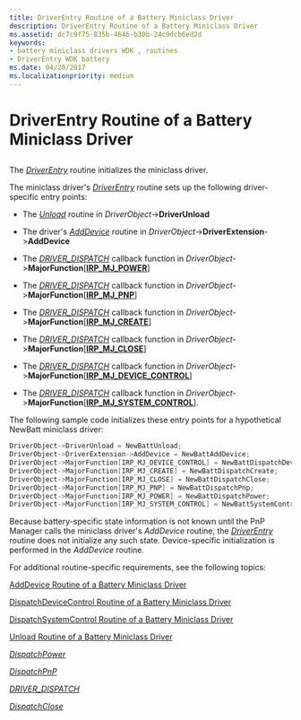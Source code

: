 ```yaml
---
title: DriverEntry Routine of a Battery Miniclass Driver
description: DriverEntry Routine of a Battery Miniclass Driver
ms.assetid: dc7c9f75-835b-4646-b30b-24c9dcb6ed2d
keywords:
- battery miniclass drivers WDK , routines
- DriverEntry WDK battery
ms.date: 04/20/2017
ms.localizationpriority: medium
---
```


# DriverEntry Routine of a Battery Miniclass Driver


## <span id="ddk_driverentry_routine_of_battery_miniclass_driver_dg"></span><span id="DDK_DRIVERENTRY_ROUTINE_OF_BATTERY_MINICLASS_DRIVER_DG"></span>


The [*DriverEntry*](https://msdn.microsoft.com/library/windows/hardware/ff544113) routine initializes the miniclass driver.

The miniclass driver's [*DriverEntry*](https://msdn.microsoft.com/library/windows/hardware/ff544113) routine sets up the following driver-specific entry points:

-   The [*Unload*](https://msdn.microsoft.com/library/windows/hardware/ff564886) routine in *DriverObject*-&gt;**DriverUnload**

-   The driver's [*AddDevice*](https://msdn.microsoft.com/library/windows/hardware/ff540521) routine in *DriverObject*-&gt;**DriverExtension**-&gt;**AddDevice**

-   The [*DRIVER_DISPATCH*](https://docs.microsoft.com/windows-hardware/drivers/ddi/content/wdm/nc-wdm-driver_dispatch) callback function in *DriverObject*-&gt;**MajorFunction**\[[**IRP\_MJ\_POWER**](https://msdn.microsoft.com/library/windows/hardware/ff550784)\]

-   The [*DRIVER_DISPATCH*](https://docs.microsoft.com/windows-hardware/drivers/ddi/content/wdm/nc-wdm-driver_dispatch) callback function in *DriverObject*-&gt;**MajorFunction**\[[**IRP\_MJ\_PNP**](https://msdn.microsoft.com/library/windows/hardware/ff550772)\]

-   The [*DRIVER_DISPATCH*](https://docs.microsoft.com/windows-hardware/drivers/ddi/content/wdm/nc-wdm-driver_dispatch) callback function in *DriverObject*-&gt;**MajorFunction**\[[**IRP\_MJ\_CREATE**](https://msdn.microsoft.com/library/windows/hardware/ff550729)\]

-   The [*DRIVER_DISPATCH*](https://docs.microsoft.com/windows-hardware/drivers/ddi/content/wdm/nc-wdm-driver_dispatch) callback function in *DriverObject*-&gt;**MajorFunction**\[[**IRP\_MJ\_CLOSE**](https://msdn.microsoft.com/library/windows/hardware/ff550720)\]

-   The [*DRIVER_DISPATCH*](https://docs.microsoft.com/windows-hardware/drivers/ddi/content/wdm/nc-wdm-driver_dispatch) callback function in *DriverObject*-&gt;**MajorFunction**\[[**IRP\_MJ\_DEVICE\_CONTROL**](https://msdn.microsoft.com/library/windows/hardware/ff550744)\]

-   The [*DRIVER_DISPATCH*](https://docs.microsoft.com/windows-hardware/drivers/ddi/content/wdm/nc-wdm-driver_dispatch) callback function in *DriverObject*-&gt;**MajorFunction**\[[**IRP\_MJ\_SYSTEM\_CONTROL**](https://msdn.microsoft.com/library/windows/hardware/ff550813)\].

The following sample code initializes these entry points for a hypothetical NewBatt miniclass driver:

```cpp
DriverObject->DriverUnload = NewBattUnload;
DriverObject->DriverExtension->AddDevice = NewBattAddDevice; 
DriverObject->MajorFunction[IRP_MJ_DEVICE_CONTROL] = NewBattDispatchDeviceControl;
DriverObject->MajorFunction[IRP_MJ_CREATE] = NewBattDispatchCreate;
DriverObject->MajorFunction[IRP_MJ_CLOSE] = NewBattDispatchClose;
DriverObject->MajorFunction[IRP_MJ_PNP] = NewBattDispatchPnp;
DriverObject->MajorFunction[IRP_MJ_POWER] = NewBattDispatchPower;
DriverObject->MajorFunction[IRP_MJ_SYSTEM_CONTROL] = NewBattSystemControl;
```

Because battery-specific state information is not known until the PnP Manager calls the miniclass driver's *AddDevice* routine, the [*DriverEntry*](https://msdn.microsoft.com/library/windows/hardware/ff544113) routine does not initialize any such state. Device-specific initialization is performed in the *AddDevice* routine.

For additional routine-specific requirements, see the following topics:

[AddDevice Routine of a Battery Miniclass Driver](adddevice-routine-of-a-battery-miniclass-driver.md)

[DispatchDeviceControl Routine of a Battery Miniclass Driver](dispatchdevicecontrol-routine-of-a-battery-miniclass-driver.md)

[DispatchSystemControl Routine of a Battery Miniclass Driver](dispatchsystemcontrol-routine-of-a-battery-miniclass-driver.md)

[Unload Routine of a Battery Miniclass Driver](unload-routine-of-a-battery-miniclass-driver.md)

[*DispatchPower*](https://docs.microsoft.com/windows-hardware/drivers/ddi/content/wdm/nc-wdm-driver_dispatch)

[*DispatchPnP*](https://docs.microsoft.com/windows-hardware/drivers/ddi/content/wdm/nc-wdm-driver_dispatch)

[*DRIVER_DISPATCH*](https://docs.microsoft.com/windows-hardware/drivers/ddi/content/wdm/nc-wdm-driver_dispatch)

[*DispatchClose*](https://docs.microsoft.com/windows-hardware/drivers/ddi/content/wdm/nc-wdm-driver_dispatch)

 

 




